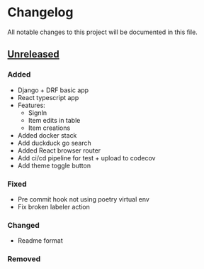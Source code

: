 # Changelog

All notable changes to this project will be documented in this file.

## [Unreleased]

### Added

- Django + DRF basic app
- React typescript app
- Features:
  - SignIn
  - Item edits in table
  - Item creations
- Added docker stack
- Add duckduck go search
- Added React browser router
- Add ci/cd pipeline for test + upload to codecov
- Add theme toggle button

### Fixed

- Pre commit hook not using poetry virtual env
- Fix broken labeler action

### Changed

- Readme format

### Removed

[unreleased]: https://github.com/HomeLabHQ/expiration-tracker
